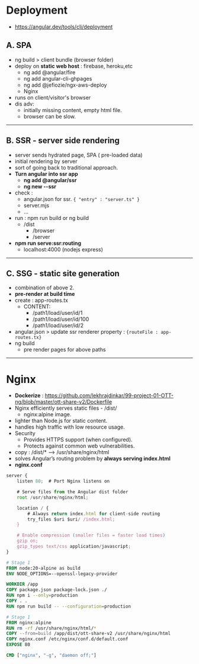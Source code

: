# Deployment
- https://angular.dev/tools/cli/deployment

## A. SPA
- ng build > client bundle (browser folder)
- deploy on **static web host** : firebase, heroku,etc
  - ng add @angular/fire
  - ng add angular-cli-ghpages
  - ng add @jefiozie/ngx-aws-deploy
  - Nginx
- runs on client/visitor's browser
- dis adv:
  - initially missing content, empty html file.
  - browser can be slow.
  
---  
## B. SSR - server side rendering
- server sends hydrated page, SPA ( pre-loaded data)
- initial rendering by server
- sort of going back to traditional approach.
- **Turn angular into ssr app**
  - **ng add @angular/ssr**
  - **ng new --ssr**
- check :
  - angular.json for ssr. `{ "entry" : "server.ts" }`
  - server.mjs
  - ...
- run : npm run build or ng build
  - /dist
    - /browser
    - /server
- **npm run serve:ssr:routing**
  - localhost:4000 (nodejs express)

---
## C. SSG - static site generation
- combination of above 2.
- **pre-render at build time**
- create : app-routes.tx
  - CONTENT:
    - /path1/load/user/id/1
    - /path1/load/user/id/100
    - /path1/load/user/id/2
- angular.json > update ssr renderer property : `{routeFile : app-routes.tx}`
- ng build
  - pre render pages for above paths

---
# Nginx
- **Dockerize** : https://github.com/lekhrajdinkar/99-project-01-OTT-ng/blob/master/ott-share-v2/Dockerfile
- Nginx efficiently serves static files - /dist/
  - nginx:alpine image.
- lighter than Node.js for static content.
- handles high traffic with low resource usage.
- Security
  - Provides HTTPS support (when configured).
  - Protects against common web vulnerabilities.
- copy : /dist/* --> /usr/share/nginx/html
- solves Angular’s routing problem by **always serving index.html**
- **nginx.conf**
```typescript
server {
    listen 80;  # Port Nginx listens on

    # Serve files from the Angular dist folder
    root /usr/share/nginx/html;

    location / {
        # Always return index.html for client-side routing
        try_files $uri $uri/ /index.html;
    }

    # Enable compression (smaller files = faster load times)
    gzip on;
    gzip_types text/css application/javascript;
}
```

```Dockerfile
# Stage 1
FROM node:20-alpine as build
ENV NODE_OPTIONS=--openssl-legacy-provider

WORKDIR /app
COPY package.json package-lock.json ./
RUN npm i --only=production
COPY . .
RUN npm run build -- --configuration=production

# Stage 1
FROM nginx:alpine
RUN rm -rf /usr/share/nginx/html/*
COPY --from=build /app/dist/ott-share-v2 /usr/share/nginx/html
COPY nginx.conf /etc/nginx/conf.d/default.conf
EXPOSE 80

CMD ["nginx", "-g", "daemon off;"]
```
